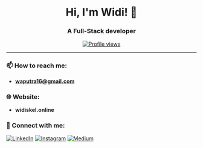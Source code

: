 <h1 align="center">Hi, I'm Widi! 👋</h1>
<h3 align="center">A Full-Stack developer</h3>

<p align="center">
  <a href="https://github.com/widiskel"><img src="https://komarev.com/ghpvc/?username=widiskel&style=flat-square" alt="Profile views"/></a>
</p>

---

### 📫 How to reach me:
- **waputra16@gmail.com**
### 🌐 Website:
- **widiskel.online**

### 🤝 Connect with me:
<p align="left">
  <a href="https://www.linkedin.com/in/widianto-eka-saputro-5b7a3b168/" target="_blank"><img src="https://img.shields.io/badge/-LinkedIn-%230077B5?style=flat&logo=linkedin&logoColor=white" alt="LinkedIn"/></a>
  <a href="https://instagram.com/widiskelington" target="_blank"><img src="https://img.shields.io/badge/-Instagram-%23E4405F?style=flat&logo=instagram&logoColor=white" alt="Instagram"/></a>
  <a href="https://x.com/widiskel" target="_blank"><img src="https://img.shields.io/badge/-X-Twitter-%2312100E?style=flat&logo=twitter&logoColor=white" alt="Medium"/></a>
</p>
